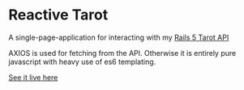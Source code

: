 # Reactive Tarot

A single-page-application for interacting with my [Rails 5 Tarot API](https://github.com/howlCode/tarot_api)

AXIOS is used for fetching from the API. Otherwise it is entirely pure javascript with heavy use of es6 templating.

[See it live here](https://tarot-react.howlcode.com)